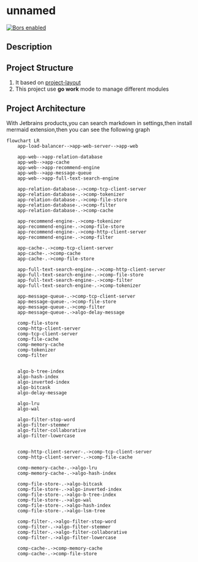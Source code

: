 # unnamed
[![Bors enabled](https://bors.tech/images/badge_small.svg)](https://app.bors.tech/repositories/46302)



## Description

## Project Structure

1. It based on [project-layout](https://github.com/golang-standards/project-layout)
2. This project use **go work** mode to manage different modules


## Project Architecture

With Jetbrains products,you can search markdown in settings,then install mermaid extension,then you can see the following graph
```mermaid
flowchart LR
    app-load-balancer-->app-web-server-->app-web
     
    app-web-->app-relation-database
    app-web-->app-cache
    app-web-->app-recommend-engine
    app-web-->app-message-queue
    app-web-->app-full-text-search-engine
   
    app-relation-database-.->comp-tcp-client-server
    app-relation-database-.->comp-tokenizer
    app-relation-database-.->comp-file-store
    app-relation-database-.->comp-filter
    app-relation-database-.->comp-cache
    
    app-recommend-engine-.->comp-tokenizer
    app-recommend-engine-.->comp-file-store
    app-recommend-engine-.->comp-http-client-server
    app-recommend-engine-.->comp-filter
    
    app-cache-.->comp-tcp-client-server
    app-cache-.->comp-cache
    app-cache-.->comp-file-store
    
    app-full-text-search-engine-.->comp-http-client-server
    app-full-text-search-engine-.->comp-file-store
    app-full-text-search-engine-.->comp-filter
    app-full-text-search-engine-.->comp-tokenizer
    
    app-message-queue-.->comp-tcp-client-server
    app-message-queue-.->comp-file-store
    app-message-queue-.->comp-filter
    app-message-queue-.->algo-delay-message
    
    comp-file-store
    comp-http-client-server
    comp-tcp-client-server
    comp-file-cache
    comp-memory-cache
    comp-tokenizer
    comp-filter
    
    
    algo-b-tree-index
    algo-hash-index
    algo-inverted-index
    algo-bitcask
    algo-delay-message
    
    algo-lru
    algo-wal
    
    algo-filter-stop-word
    algo-filter-stemmer
    algo-filter-collaborative
    algo-filter-lowercase
    
    
    comp-http-client-server-.->comp-tcp-client-server
    comp-http-client-server-.->comp-file-cache
    
    comp-memory-cache-.->algo-lru
    comp-memory-cache-.->algo-hash-index
    
    comp-file-store-.->algo-bitcask
    comp-file-store-.->algo-inverted-index
    comp-file-store-.->algo-b-tree-index
    comp-file-store-.->algo-wal
    comp-file-store-.->algo-hash-index
    comp-file-store-.->algo-lsm-tree
    
    comp-filter-.->algo-filter-stop-word
    comp-filter-.->algo-filter-stemmer
    comp-filter-.->algo-filter-collaborative
    comp-filter-.->algo-filter-lowercase
    
    comp-cache-.->comp-memory-cache
    comp-cache-.->comp-file-store
    

```

